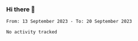 ### Hi there 👋

<!--START_SECTION:waka-->

```txt
From: 13 September 2023 - To: 20 September 2023

No activity tracked
```

<!--END_SECTION:waka-->

<!--
**Brian-Less/Brian-Less** is a ✨ _special_ ✨ repository because its `README.md` (this file) appears on your GitHub profile.

Here are some ideas to get you started:

- 🔭 I’m currently working on ...
- 🌱 I’m currently learning ...
- 👯 I’m looking to collaborate on ...
- 🤔 I’m looking for help with ...
- 💬 Ask me about ...
- 📫 How to reach me: ...
- 😄 Pronouns: ...
- ⚡ Fun fact: ...
-->
